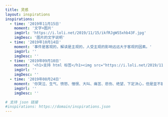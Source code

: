 ```yaml
---
title: 灵感
layout: inspirations
inspirations:
  - time: '2019年11月15日'
    moment: '文字+图片'
    imgUrl: 'https://i.loli.net/2019/11/15/ikfRJgWS5xhb43F.jpg'
    imgDesc: '图片的文字说明'
  - time: '2019年10月14日'
    moment: '事件是客观的，解读是主观的，人受主观的影响远远大于客观的因素。'
    imgUrl: ''
    imgDesc: ''
  - time: '2019年09月10日'
    moment: '<h1>支持 html 标签</h1><img src="https://i.loli.net/2019/11/15/ikfRJgWS5xhb43F.jpg"><p>知道自己不知道，这就是一种进步。</p><p>知道自己不知道，这就是一种进步。</p>'
    imgUrl: ''
    imgDesc: ''
  - time: '2019年08月24日'
    moment: '你哭泣、生气、愤怒、憎恨、大叫、痛苦、悲伤、绝望、下定決心，但是並不能证明你是正确的——Everybody Has the Right to Make Mistakes.——《奇诺之旅(卷十二)》'
    imgUrl: ''
    imgDesc: ''

# 支持 json 链接
#inspirations: https://domain/inspirations.json
---
```

